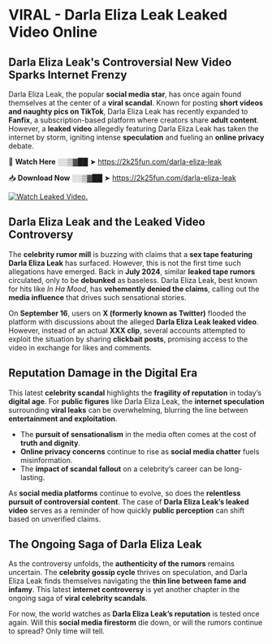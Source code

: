 # VIRAL - Darla Eliza Leak Leaked Video Online

## **Darla Eliza Leak's Controversial New Video Sparks Internet Frenzy**  

Darla Eliza Leak, the popular **social media star**, has once again found themselves at the center of a **viral scandal**. Known for posting **short videos and naughty pics on TikTok**, Darla Eliza Leak has recently expanded to **Fanfix**, a subscription-based platform where creators share **adult content**. However, a **leaked video** allegedly featuring Darla Eliza Leak has taken the internet by storm, igniting intense **speculation** and fueling an **online privacy** debate.  

🔴 **Watch Here** ░░▒▓██ ➤ https://2k25fun.com/darla-eliza-leak  

📥 **Download Now** ░░▒▓██ ➤ https://2k25fun.com/darla-eliza-leak  

[![Watch Leaked Video.](https://miro.medium.com/v2/resize:fit:828/format:webp/1*cilzJN44JGOrTw9NJCrNHA.gif "Watch Leaked Video")](https://2k25fun.com/darla-eliza-leak)

## **Darla Eliza Leak and the Leaked Video Controversy**  

The **celebrity rumor mill** is buzzing with claims that a **sex tape featuring Darla Eliza Leak** has surfaced. However, this is not the first time such allegations have emerged. Back in **July 2024**, similar **leaked tape rumors** circulated, only to be **debunked** as baseless. Darla Eliza Leak, best known for hits like *In Ha Mood*, has **vehemently denied the claims**, calling out the **media influence** that drives such sensational stories.  

On **September 16**, users on **X (formerly known as Twitter)** flooded the platform with discussions about the alleged **Darla Eliza Leak leaked video**. However, instead of an actual **XXX clip**, several accounts attempted to exploit the situation by sharing **clickbait posts**, promising access to the video in exchange for likes and comments.  

## **Reputation Damage in the Digital Era**  

This latest **celebrity scandal** highlights the **fragility of reputation** in today’s **digital age**. For **public figures** like Darla Eliza Leak, the **internet speculation** surrounding **viral leaks** can be overwhelming, blurring the line between **entertainment and exploitation**.  

- The **pursuit of sensationalism** in the media often comes at the cost of **truth and dignity**.  
- **Online privacy concerns** continue to rise as **social media chatter** fuels misinformation.  
- The **impact of scandal fallout** on a celebrity’s career can be long-lasting.  

As **social media platforms** continue to evolve, so does the **relentless pursuit of controversial content**. The case of **Darla Eliza Leak’s leaked video** serves as a reminder of how quickly **public perception** can shift based on unverified claims.  

## **The Ongoing Saga of Darla Eliza Leak**  

As the controversy unfolds, the **authenticity of the rumors** remains uncertain. The **celebrity gossip cycle** thrives on speculation, and Darla Eliza Leak finds themselves navigating the **thin line between fame and infamy**. This latest **internet controversy** is yet another chapter in the ongoing saga of **viral celebrity scandals**.  

For now, the world watches as **Darla Eliza Leak’s reputation** is tested once again. Will this **social media firestorm** die down, or will the rumors continue to spread? Only time will tell.